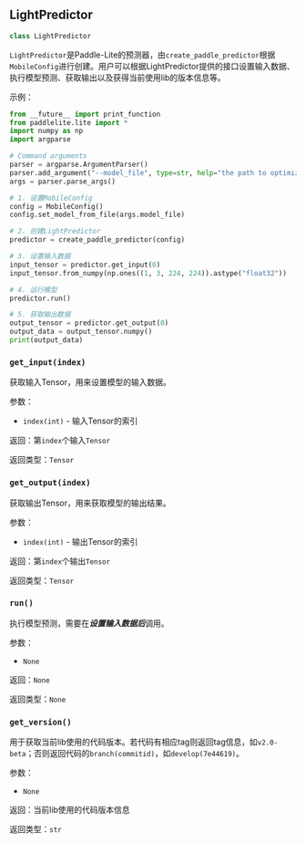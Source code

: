 ## LightPredictor

```c++
class LightPredictor
```

`LightPredictor`是Paddle-Lite的预测器，由`create_paddle_predictor`根据`MobileConfig`进行创建。用户可以根据LightPredictor提供的接口设置输入数据、执行模型预测、获取输出以及获得当前使用lib的版本信息等。

示例：

```python
from __future__ import print_function
from paddlelite.lite import *
import numpy as np
import argparse

# Command arguments
parser = argparse.ArgumentParser()
parser.add_argument("--model_file", type=str, help="the path to optimized model after opt tool")
args = parser.parse_args()

# 1. 设置MobileConfig
config = MobileConfig()
config.set_model_from_file(args.model_file)

# 2. 创建LightPredictor
predictor = create_paddle_predictor(config)

# 3. 设置输入数据
input_tensor = predictor.get_input(0)
input_tensor.from_numpy(np.ones((1, 3, 224, 224)).astype("float32"))

# 4. 运行模型
predictor.run()

# 5. 获取输出数据
output_tensor = predictor.get_output(0)
output_data = output_tensor.numpy()
print(output_data)
```

### `get_input(index)`

获取输入Tensor，用来设置模型的输入数据。

参数：

- `index(int)` - 输入Tensor的索引

返回：第`index`个输入`Tensor`

返回类型：`Tensor`



### `get_output(index)`

获取输出Tensor，用来获取模型的输出结果。

参数：

- `index(int)` - 输出Tensor的索引

返回：第`index`个输出`Tensor`

返回类型：`Tensor`



### `run()`

执行模型预测，需要在***设置输入数据后***调用。

参数：

- `None`

返回：`None`

返回类型：`None`



### `get_version()`

用于获取当前lib使用的代码版本。若代码有相应tag则返回tag信息，如`v2.0-beta`；否则返回代码的`branch(commitid)`，如`develop(7e44619)`。

参数：

- `None`

返回：当前lib使用的代码版本信息

返回类型：`str`
